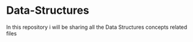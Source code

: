 # Data-Structures
In this repository i will be sharing all the Data Structures  concepts related files
